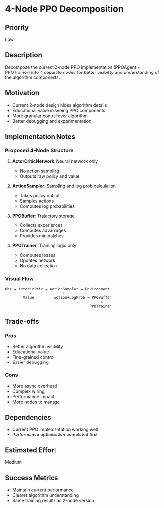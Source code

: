 # 4-Node PPO Decomposition

## Priority
Low

## Description
Decompose the current 2-node PPO implementation (PPOAgent + PPOTrainer) into 4 separate nodes for better visibility and understanding of the algorithm components.

## Motivation
- Current 2-node design hides algorithm details
- Educational value in seeing PPO components
- More granular control over algorithm
- Better debugging and experimentation

## Implementation Notes
### Proposed 4-Node Structure
1. **ActorCriticNetwork**: Neural network only
   - No action sampling
   - Outputs raw policy and value
   
2. **ActionSampler**: Sampling and log prob calculation
   - Takes policy output
   - Samples actions
   - Computes log probabilities
   
3. **PPOBuffer**: Trajectory storage
   - Collects experiences
   - Computes advantages
   - Provides minibatches
   
4. **PPOTrainer**: Training logic only
   - Computes losses
   - Updates network
   - No data collection

### Visual Flow
```
Obs → ActorCritic → ActionSampler → Environment
           ↓              ↓
        Value         Action+LogProb → PPOBuffer
                                           ↓
                                      PPOTrainer
```

## Trade-offs
### Pros
- Better algorithm visibility
- Educational value
- Fine-grained control
- Easier debugging

### Cons
- More async overhead
- Complex wiring
- Performance impact
- More nodes to manage

## Dependencies
- Current PPO implementation working well
- Performance optimization completed first

## Estimated Effort
Medium

## Success Metrics
- Maintain current performance
- Clearer algorithm understanding
- Same training results as 2-node version